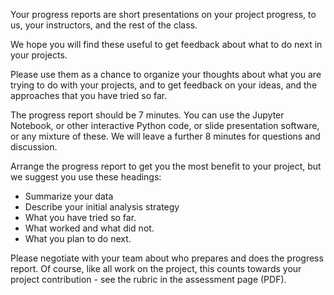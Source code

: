Your progress reports are short presentations on your project progress, to us, your instructors, and the rest of the class.

We hope you will find these useful to get feedback about what to do next in your projects.

Please use them as a chance to organize your thoughts about what you are trying to do with your projects, and to get feedback on your ideas, and the approaches that you have tried so far.

The progress report should be 7 minutes.  You can use the Jupyter
Notebook, or other interactive Python code, or slide presentation
software, or any mixture of these.  We will leave a further 8 minutes for questions and discussion.

Arrange the progress report to get you the most benefit to your project, but we suggest you use these headings:

* Summarize your data
* Describe your initial analysis strategy
* What you have tried so far.
* What worked and what did not.
* What you plan to do next.

Please negotiate with your team about who prepares and does the progress
report.  Of course, like all work on the project, this counts towards your
project contribution \- see the rubric in the assessment page (PDF).

